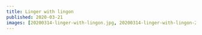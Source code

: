 ```yaml
---
title: Linger with lingon
published: 2020-03-21
images: [20200314-linger-with-lingon.jpg, 20200314-linger-with-lingon-2.jpg]
---
```

